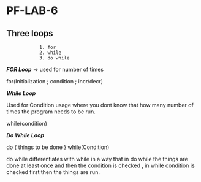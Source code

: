 # PF-LAB-6
## Three loops 
                1. for  
                2. while
                3. do while
***FOR Loop*** =>
used for number of times

for(Initialization ; condition ; incr/decr)

***While Loop***

Used for Condition usage where you dont know that how many number of times the program needs to be run.

while(condition)

***Do While Loop***

do
{
    things to be done
}
while(Condition)

do while differentiates with while in a way that in do while the things are done at least once and then the condition is checked , in while condition is checked first then the things are run.  

